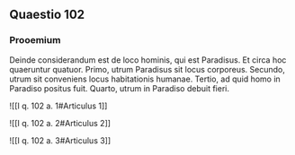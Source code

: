 ## Quaestio 102

### Prooemium

Deinde considerandum est de loco hominis, qui est Paradisus. Et circa hoc quaeruntur quatuor. Primo, utrum Paradisus sit locus corporeus. Secundo, utrum sit conveniens locus habitationis humanae. Tertio, ad quid homo in Paradiso positus fuit. Quarto, utrum in Paradiso debuit fieri.

![[I q. 102 a. 1#Articulus 1]]

![[I q. 102 a. 2#Articulus 2]]

![[I q. 102 a. 3#Articulus 3]]

